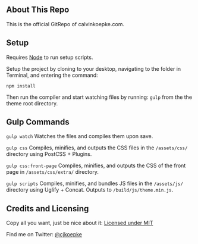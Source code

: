 ## About This Repo
This is the official GitRepo of calvinkoepke.com.

## Setup
Requires [Node](https://nodejs.org/en/) to run setup scripts.

Setup the project by cloning to your desktop, navigating to the folder in Terminal, and entering the command:

`npm install`

Then run the compiler and start watching files by running: `gulp` from the the theme root directory.

## Gulp Commands
`gulp watch`
Watches the files and compiles them upon save.

`gulp css`
Compiles, minifies, and outputs the CSS files in the `/assets/css/` directory using PostCSS + Plugins.

`gulp css:front-page`
Compiles, minifies, and outputs the CSS of the front page in `/assets/css/extra/` directory.

`gulp scripts`
Compiles, minifies, and bundles JS files in the `/assets/js/` directory using Uglify + Concat. Outputs to `/build/js/theme.min.js`.

## Credits and Licensing
Copy all you want, just be nice about it: [Licensed under MIT](https://opensource.org/licenses/MIT)

Find me on Twitter: [@cjkoepke](https://twitter.com/cjkoepke)
